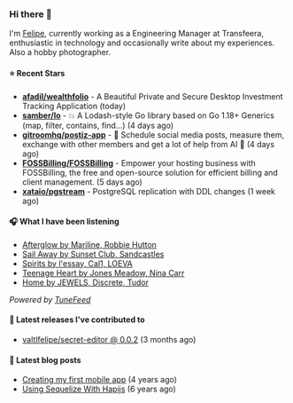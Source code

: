 ### Hi there 👋

I'm [Felipe](https://felipevm.com), currently working as a Engineering Manager at Transfeera, enthusiastic in technology and occasionally write about my experiences. Also a hobby photographer.

#### ⭐ Recent Stars
- **[afadil/wealthfolio](https://github.com/afadil/wealthfolio)** - A Beautiful Private and Secure Desktop Investment Tracking Application (today)
- **[samber/lo](https://github.com/samber/lo)** - 💥  A Lodash-style Go library based on Go 1.18&#43; Generics (map, filter, contains, find...) (4 days ago)
- **[gitroomhq/postiz-app](https://github.com/gitroomhq/postiz-app)** - 📨 Schedule social media posts, measure them, exchange with other members and get a lot of help from AI 🚀 (4 days ago)
- **[FOSSBilling/FOSSBilling](https://github.com/FOSSBilling/FOSSBilling)** - Empower your hosting business with FOSSBilling, the free and open-source solution for efficient billing and client management. (5 days ago)
- **[xataio/pgstream](https://github.com/xataio/pgstream)** - PostgreSQL replication with DDL changes (1 week ago)

#### 🎧 What I have been listening
- [Afterglow by Mariline, Robbie Hutton](https://open.spotify.com/track/6e10Xd2EtIN2Hn232t4Ikq)
- [Sail Away by Sunset Club, Sandcastles](https://open.spotify.com/track/0QDU8eonVQEEBECGbl7F4D)
- [Spirits by l&#39;essay, Cal1, LOEVA](https://open.spotify.com/track/2depsjOpDcxvFamZinXTQS)
- [Teenage Heart by Jones Meadow, Nina Carr](https://open.spotify.com/track/1AcKqjwbrS8Kb5olxiOx4a)
- [Home by JEWELS, Discrete, Tudor](https://open.spotify.com/track/58W6OdSaSsRDcMQYdC2SB5)

_Powered by [TuneFeed](https://tunefeed.app?ref=valtlfelipe-gh-profile)_ 

#### 🚀 Latest releases I've contributed to


- [valtlfelipe/secret-editor @ 0.0.2](https://github.com/valtlfelipe/secret-editor/releases/tag/0.0.2) (3 months ago)

#### 📄 Latest blog posts
- [Creating my first mobile app](https://felipevm.com/posts/creating-my-first-mobile-app/) (4 years ago)
- [Using Sequelize With Hapijs](https://felipevm.com/posts/using-sequelize-with-hapijs/) (6 years ago)
